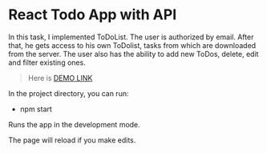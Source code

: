 # React Todo App with API

In this task, I implemented ToDoList. The user is authorized by email. After that, he gets access to his own ToDolist, tasks from which are downloaded from the server. The user also has the ability to add new ToDos, delete, edit and filter existing ones.

> Here is [DEMO LINK](https://github.com/viktoriia-ovcharenko/react_todo-app-with-api/tree/develop#readme)


In the project directory, you can run:

- npm start

Runs the app in the development mode.

The page will reload if you make edits.
